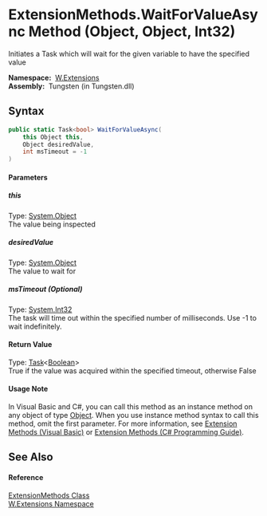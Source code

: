 ExtensionMethods.WaitForValueAsync Method (Object, Object, Int32)
=================================================================
   Initiates a Task which will wait for the given variable to have the specified value

  **Namespace:**  [W.Extensions][1]  
  **Assembly:**  Tungsten (in Tungsten.dll)

Syntax
------

```csharp
public static Task<bool> WaitForValueAsync(
	this Object this,
	Object desiredValue,
	int msTimeout = -1
)
```

#### Parameters

##### *this*
Type: [System.Object][2]  
The value being inspected

##### *desiredValue*
Type: [System.Object][2]  
The value to wait for

##### *msTimeout* (Optional)
Type: [System.Int32][3]  
The task will time out within the specified number of milliseconds. Use -1 to wait indefinitely.

#### Return Value
Type: [Task][4]&lt;[Boolean][5]>  
True if the value was acquired within the specified timeout, otherwise False
#### Usage Note
In Visual Basic and C#, you can call this method as an instance method on any object of type [Object][2]. When you use instance method syntax to call this method, omit the first parameter. For more information, see [Extension Methods (Visual Basic)][6] or [Extension Methods (C# Programming Guide)][7].

See Also
--------

#### Reference
[ExtensionMethods Class][8]  
[W.Extensions Namespace][1]  

[1]: ../README.md
[2]: http://msdn.microsoft.com/en-us/library/e5kfa45b
[3]: http://msdn.microsoft.com/en-us/library/td2s409d
[4]: http://msdn.microsoft.com/en-us/library/dd321424
[5]: http://msdn.microsoft.com/en-us/library/a28wyd50
[6]: http://msdn.microsoft.com/en-us/library/bb384936.aspx
[7]: http://msdn.microsoft.com/en-us/library/bb383977.aspx
[8]: README.md